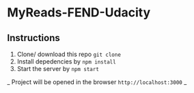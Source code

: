 # MyReads-FEND-Udacity

## Instructions
1. Clone/ download this repo `git clone `
2. Install depedencies by `npm install`
3. Start the server by `npm start`

_ Project will be opened in the browser `http://localhost:3000` _

